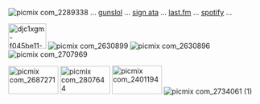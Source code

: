 
![picmix com_2289338](https://github.com/user-attachments/assets/061d9227-eaee-467e-8009-bde2062ff463)
 ... [gunslol](http://guns.lol/boyrot) ... [sign ata](https://prophetoffalsehope.atabook.org/) ... [last.fm](https://www.last.fm/user/corpsehem) ... [spotify](https://open.spotify.com/user/31iydpcy5qoohkge2fdzy2oukuvy?si=f43be6e7120f49bc&nd=1&dlsi=f0a492e36d604d00) ... 

<img width="75" height="50" alt="djc1xgm-f045be11-71bf-48c8-a64e-8b18361dc62a" src="https://github.com/user-attachments/assets/5702a621-0f2b-4b2f-b1bc-610130e9d85b" /> ![picmix com_2630899](https://github.com/user-attachments/assets/267887d0-e7a2-4294-9b02-3f83a4b1cb09)  ![picmix com_2630896](https://github.com/user-attachments/assets/f4fb37db-60f0-4209-8a58-16e693c8cea2) ![picmix com_2707969](https://github.com/user-attachments/assets/ee604c0a-a9e6-4783-a3e3-7c6be7cb544d)


<img width="99" height="56" alt="picmix com_2687271" src="https://github.com/user-attachments/assets/d14d361c-83a0-4ca3-8f88-120eaa67f783" /> <img width="99" height="56" alt="picmix com_2807644" src="https://github.com/user-attachments/assets/c63587ed-66f7-4512-8086-aeec6cc79b83" /> <img width="99" height="57" alt="picmix com_2401194" src="https://github.com/user-attachments/assets/d6e5e1db-ce9c-4aa6-838f-7f35114e0242" />  ![picmix com_2734061 (1)](https://github.com/user-attachments/assets/41f01448-b925-4670-bf40-68cfaeeee670)































